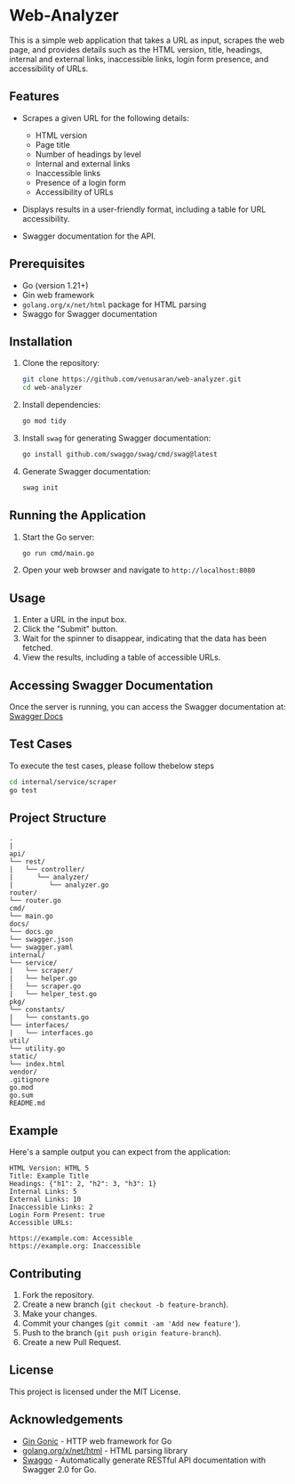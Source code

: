 # Web-Analyzer

This is a simple web application that takes a URL as input, scrapes the web page, and provides details such as the HTML version, title, headings, internal and external links, inaccessible links, login form presence, and accessibility of URLs.

## Features

- Scrapes a given URL for the following details:

  - HTML version
  - Page title
  - Number of headings by level
  - Internal and external links
  - Inaccessible links
  - Presence of a login form
  - Accessibility of URLs

- Displays results in a user-friendly format, including a table for URL accessibility.
- Swagger documentation for the API.

## Prerequisites

- Go (version 1.21+)
- Gin web framework
- `golang.org/x/net/html` package for HTML parsing
- Swaggo for Swagger documentation

## Installation

1. Clone the repository:

   ```sh
   git clone https://github.com/venusaran/web-analyzer.git
   cd web-analyzer
   ```

2. Install dependencies:

   ```sh
   go mod tidy
   ```

3. Install `swag` for generating Swagger documentation:

   ```sh
   go install github.com/swaggo/swag/cmd/swag@latest
   ```

4. Generate Swagger documentation:
   ```sh
   swag init
   ```

## Running the Application

1. Start the Go server:

   ```sh
   go run cmd/main.go
   ```

2. Open your web browser and navigate to `http://localhost:8080`

## Usage

1. Enter a URL in the input box.
2. Click the "Submit" button.
3. Wait for the spinner to disappear, indicating that the data has been fetched.
4. View the results, including a table of accessible URLs.

## Accessing Swagger Documentation

Once the server is running, you can access the Swagger documentation at:
[Swagger Docs](http://localhost:8080/docs/index.html#/)

## Test Cases

To execute the test cases, please follow thebelow steps

```sh
cd internal/service/scraper
go test
```

## Project Structure

```
.
|
api/
└── rest/
|   └── controller/
|      └── analyzer/
|         └── analyzer.go
router/
└── router.go
cmd/
└── main.go
docs/
└── docs.go
└── swagger.json
└── swagger.yaml
internal/
└── service/
|   └── scraper/
|   └── helper.go
|   └── scraper.go
|   └── helper_test.go
pkg/
└── constants/
|   └── constants.go
└── interfaces/
|   └── interfaces.go
util/
└── utility.go
static/
└── index.html
vendor/
.gitignore
go.mod
go.sum
README.md
```

## Example

Here's a sample output you can expect from the application:

```
HTML Version: HTML 5
Title: Example Title
Headings: {"h1": 2, "h2": 3, "h3": 1}
Internal Links: 5
External Links: 10
Inaccessible Links: 2
Login Form Present: true
Accessible URLs:

https://example.com: Accessible
https://example.org: Inaccessible
```

## Contributing

1. Fork the repository.
2. Create a new branch (`git checkout -b feature-branch`).
3. Make your changes.
4. Commit your changes (`git commit -am 'Add new feature'`).
5. Push to the branch (`git push origin feature-branch`).
6. Create a new Pull Request.

## License

This project is licensed under the MIT License.

## Acknowledgements

- [Gin Gonic](https://github.com/gin-gonic/gin) - HTTP web framework for Go
- [golang.org/x/net/html](https://pkg.go.dev/golang.org/x/net/html) - HTML parsing library
- [Swaggo](https://github.com/swaggo/swag) - Automatically generate RESTful API documentation with Swagger 2.0 for Go.
